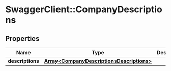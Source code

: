 # SwaggerClient::CompanyDescriptions

## Properties
Name | Type | Description | Notes
------------ | ------------- | ------------- | -------------
**descriptions** | [**Array&lt;CompanyDescriptionsDescriptions&gt;**](CompanyDescriptionsDescriptions.md) |  | 


